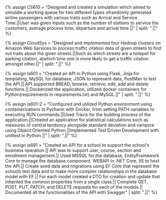 
{% assign CS610 = 
"Designed and created a simulation which aimed to simulate a working queue for two different types ofrandomly generated airline passengers with various traits such as Arrival and Service Time.||User was given inputs such as the number of stations to service the customers, average process time, departure and arrival time.||" | split: ".||" %}


{% assign CloudSys = 
"Designed and implemented four Hadoop clusters on Amazon Web Services to process traffic citation data of given streets to find out traits about the given streets.||Such as which streets are a hotspot for parking citation, atwhich time one is more likely to get a traffic citation amongst other.||" | split: ".||" %}


{% assign is601 =  "Created an API in Python using Flask, Jinja for templating, MySQL for database, JSON to represent data, PostMan to test the API.|| API supported BREAD, browse, retrieve, edit, add and delete functions.|| Dockerized the application, utilized docker containers for Python(requirements in requirements.txt) and MySQL.||" |  split: ".||" %}


{% assign is601-2 =  "Configured and utilized Python environment using containerizations in Pycharm with Docker, from setting PATH variables to executing RUN commands.||Used Travis for the building process of the application.||Created an application for statistical calculations such as measures of central tendency alongside standard deviation and variance using Object Oriented Python.||Implemented Test Driven Development with unittest in Python.||" |  split: ".||" %}



{% assign is691 =  "Created an API for a school to support the school's business operation.|| API was to support user, course, section and enrollment management.|| Used MSSQL for the database, EntityFramework Core to manage the database component, WEBAPI in .NET Core, IIS to host the API.|| Create seed data and migrations using EF Core that represent the schools test data and to make more complex relationships in the database model with EF.|| For each model created a DTO for creation and update that inherited the common properties from a single class.|| Complete GET, POST, PUT, PATCH, and DELETE requests for each of the models.|| Documented all the functionalities of the API with Swagger" |  split: ".||" %}
